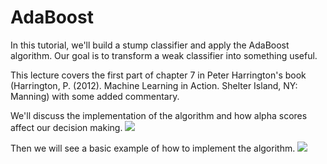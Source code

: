 # AdaBoost
In this tutorial, we'll build a stump classifier and apply the AdaBoost algorithm. Our goal is to transform a weak classifier into something useful. 

This lecture covers the first part of chapter 7 in Peter Harrington's book (Harrington, P. (2012). Machine Learning in Action. Shelter Island, NY: Manning) with some added commentary. 

We'll discuss the implementation of the algorithm and how alpha scores
affect our decision making. 
![]("./imgs/alpha_graph.png)

Then we will see a basic example of how to implement the algorithm.
![]("./imgs/adaboost_process.png)

